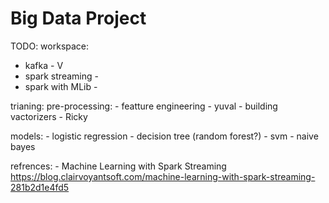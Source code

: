 # Big Data Project
TODO:
workspace:
  - kafka - V
  - spark streaming -
  - spark with MLib -

trianing:
  pre-processing:
    - featture engineering - yuval
    - building vactorizers - Ricky
  
  models:
      - logistic regression
      - decision tree (random forest?)
      - svm
      - naive bayes
      
refrences:
    - Machine Learning with Spark Streaming
    https://blog.clairvoyantsoft.com/machine-learning-with-spark-streaming-281b2d1e4fd5

